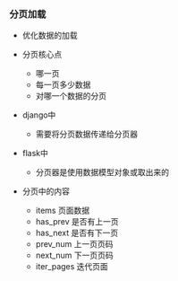 ### 分页加载
- 优化数据的加载
- 分页核心点
    - 哪一页
    - 每一页多少数据
    - 对哪一个数据的分页

- django中
    - 需要将分页数据传递给分页器
- flask中
    - 分页器是使用数据模型对象或取出来的
- 分页中的内容
    - items 页面数据
    - has_prev 是否有上一页
    - has_next 是否有下一页
    - prev_num 上一页页码
    - next_num 下一页页码
    - iter_pages 迭代页面
